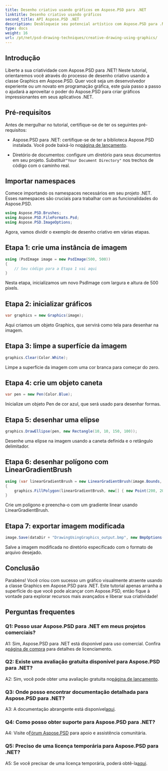 ```yaml
---
title: Desenho criativo usando gráficos em Aspose.PSD para .NET
linktitle: Desenho criativo usando gráficos
second_title: API Aspose.PSD .NET
description: Desbloqueie seu potencial artístico com Aspose.PSD para .NET! Siga nosso tutorial para desenho criativo usando gráficos.
type: docs
weight: 16
url: /pt/net/psd-drawing-techniques/creative-drawing-using-graphics/
---
```

## Introdução

Liberte a sua criatividade com Aspose.PSD para .NET! Neste tutorial, orientaremos você através do processo de desenho criativo usando a classe Graphics em Aspose.PSD. Quer você seja um desenvolvedor experiente ou um novato em programação gráfica, este guia passo a passo o ajudará a aproveitar o poder do Aspose.PSD para criar gráficos impressionantes em seus aplicativos .NET.

## Pré-requisitos

Antes de mergulhar no tutorial, certifique-se de ter os seguintes pré-requisitos:

-  Aspose.PSD para .NET: certifique-se de ter a biblioteca Aspose.PSD instalada. Você pode baixá-lo no[página de lançamento](https://releases.aspose.com/psd/net/).

-  Diretório de documentos: configure um diretório para seus documentos em seu projeto. Substituir`"Your Document Directory"` nos trechos de código com o caminho real.

## Importar namespaces

Comece importando os namespaces necessários em seu projeto .NET. Esses namespaces são cruciais para trabalhar com as funcionalidades do Aspose.PSD.

```csharp
using Aspose.PSD.Brushes;
using Aspose.PSD.FileFormats.Psd;
using Aspose.PSD.ImageOptions;
```

Agora, vamos dividir o exemplo de desenho criativo em várias etapas.

## Etapa 1: crie uma instância de imagem

```csharp
using (PsdImage image = new PsdImage(500, 500))
{
    // Seu código para a Etapa 1 vai aqui
}
```

Nesta etapa, inicializamos um novo PsdImage com largura e altura de 500 pixels.

## Etapa 2: inicializar gráficos

```csharp
var graphics = new Graphics(image);
```

Aqui criamos um objeto Graphics, que servirá como tela para desenhar na imagem.

## Etapa 3: limpe a superfície da imagem

```csharp
graphics.Clear(Color.White);
```

Limpe a superfície da imagem com uma cor branca para começar do zero.

## Etapa 4: crie um objeto caneta

```csharp
var pen = new Pen(Color.Blue);
```

Inicialize um objeto Pen de cor azul, que será usado para desenhar formas.

## Etapa 5: desenhar uma elipse

```csharp
graphics.DrawEllipse(pen, new Rectangle(10, 10, 150, 100));
```

Desenhe uma elipse na imagem usando a caneta definida e o retângulo delimitador.

## Etapa 6: desenhar polígono com LinearGradientBrush

```csharp
using (var linearGradientBrush = new LinearGradientBrush(image.Bounds, Color.Red, Color.White, 45f))
{
    graphics.FillPolygon(linearGradientBrush, new[] { new Point(200, 200), new Point(400, 200), new Point(250, 350) });
}
```

Crie um polígono e preencha-o com um gradiente linear usando LinearGradientBrush.

## Etapa 7: exportar imagem modificada

```csharp
image.Save(dataDir + "DrawingUsingGraphics_output.bmp", new BmpOptions());
```

Salve a imagem modificada no diretório especificado com o formato de arquivo desejado.

## Conclusão

Parabéns! Você criou com sucesso um gráfico visualmente atraente usando a classe Graphics em Aspose.PSD para .NET. Este tutorial apenas arranha a superfície do que você pode alcançar com Aspose.PSD, então fique à vontade para explorar recursos mais avançados e liberar sua criatividade!

## Perguntas frequentes

### Q1: Posso usar Aspose.PSD para .NET em meus projetos comerciais?

 A1: Sim, Aspose.PSD para .NET está disponível para uso comercial. Confira a[página de compra](https://purchase.aspose.com/buy) para detalhes de licenciamento.

### Q2: Existe uma avaliação gratuita disponível para Aspose.PSD para .NET?

 A2: Sim, você pode obter uma avaliação gratuita no[página de lançamento](https://releases.aspose.com/).

### Q3: Onde posso encontrar documentação detalhada para Aspose.PSD para .NET?

 A3: A documentação abrangente está disponível[aqui](https://reference.aspose.com/psd/net/).

### Q4: Como posso obter suporte para Aspose.PSD para .NET?

 A4: Visite o[Fórum Aspose.PSD](https://forum.aspose.com/c/psd/34) para apoio e assistência comunitária.

### Q5: Preciso de uma licença temporária para Aspose.PSD para .NET?

 A5: Se você precisar de uma licença temporária, poderá obtê-la[aqui](https://purchase.aspose.com/temporary-license/).
